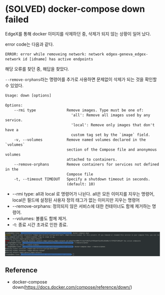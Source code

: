(SOLVED) docker-compose down failed
==

EdgeX를 통해 docker 이미지를 삭제하던 중, 삭제가 되지 않는 상황이 일어 났다.

error code는 다음과 같다.

```
ERROR: error while removeing network: network edgex-geneva_edgex-network id [idname] has active endpoints 
```

해당 오류를 찾던 중, 해답을 찾았다. 

`--remove-orphans`라는 명령어를 추가로 사용하면 문제없이 삭제가 되는 것을 확인할 수 있었다. 

```
Usage: down [options]

Options:
    --rmi type              Remove images. Type must be one of:
                              'all': Remove all images used by any service.
                              'local': Remove only images that don't have a
                              custom tag set by the `image` field.
    -v, --volumes           Remove named volumes declared in the `volumes`
                            section of the Compose file and anonymous volumes
                            attached to containers.
    --remove-orphans        Remove containers for services not defined in the
                            Compose file
    -t, --timeout TIMEOUT   Specify a shutdown timeout in seconds.
                            (default: 10)
```
- --rmi type: all과 local 로 명령어가 나뉜다. all은 모든 이미지를 지우는 명령어, local은 필드에 설정된 사용자 정의 태그가 없는 이미지만 지우는 명령어
- --remove-orphans: 정의되지 않은 서비스에 대한 컨테이너도 함께 제거하는 명령어.
- --volumes: 볼륨도 함께 제거.
- -t: 종료 시간 초과로 인한 종료.

![image](https://github.com/174cm/TIL/blob/master/Issue/img/docker-compose_down_--remove-orphans.png)

Reference
--

- docker-compose down(https://docs.docker.com/compose/reference/down/)
